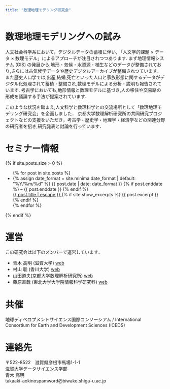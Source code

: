 ```yaml
---
title: "数理地理モデリング研究会"
---
```

# 数理地理モデリングへの試み

人文社会科学系において，デジタルデータの蓄積に伴い, 「人文学的課題 × データ × 数理モデル」によるアプローチが注目されつつあります.
まず地理情報システム (GIS) の発展から,地形・気候・水資源・植生などのデータが整備されており,さらには古気候学データや歴史デジタルアーカイブが整備されつています．
また歴史人口学では,出産,結婚,死亡といった人口と家族形態に関するデータがデジタル化処理されて蓄積・整備され,数理モデルによる分析・説明も報告されています.
考古学においても,地形情報と数理モデルに基づき,人の移住や交易路の形成を議論する手法が提案されています.

このような状況を踏まえ,人文科学と数理科学との交流場所として「数理地理モデリング研究会」を企画しました．
京都大学数理解析研究所の共同研究プロジェクトなどの支援をいただき，考古学・歴史学・地理学・経済学などの関連分野の研究者を招き,研究発表と討論を行っています．

# セミナー情報
{% if site.posts.size > 0 %}
<ul class="post-list">
  {% for post in site.posts %}
  <li>
    <div>
      {% assign date_format = site.minima.date_format | default: "%Y/%m/%d" %}
      {{ post.date | date: date_format }}
      {% if post.enddate %}
      &ndash; {{ post.enddate }}
      {% endif %}
      <br>
        <a class="post-link" href="{{ post.url | relative_url }}">
          {{ post.title | escape }}
        </a>
      {% if site.show_excerpts %}
      {{ post.excerpt }}
      {% endif %}
    </div>
  </li>
  {% endfor %}
</ul>
{% endif %}


# 運営
この研究会は以下のメンバーで運営しています．
- 青木 高明 (滋賀大学) [web](https://takaakiaokiwork.github.io/)
- 村山 聡 (香川大学) [web](http://rfweb.ed.kagawa-u.ac.jp/project/wiki/muras/wiki.cgi)
- 山田道夫(京都大学数理解析研究所) [web](http://www.kurims.kyoto-u.ac.jp/~yamada/index.html)
- 藤原直哉 (東北大学大学院情報科学研究科) [web](https://www.is.tohoku.ac.jp/jp/laboratory/list_dept/c10.html)

# 共催
地球ディベロプメントサイエンス国際コンソーシアム / International Consortium for Earth and Development Sciences (ICEDS)

# 連絡先

〒522-8522　滋賀県彦根市馬場1-1-1<BR>
滋賀大学データサイエンス学部<BR>
青木 高明<BR>
<span class="glyphicon glyphicon-envelope"></span>takaaki-aoki<span class="no-spam">nospamword</span>@biwako.shiga-u.ac.jp

